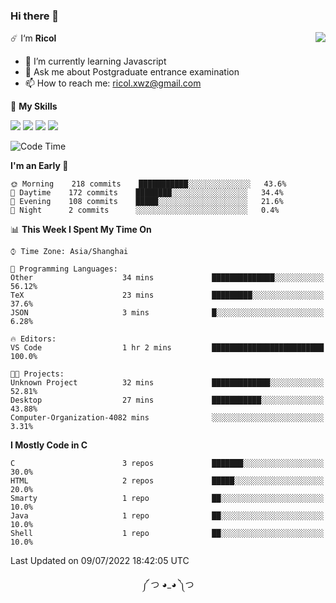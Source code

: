 ### Hi there 👋

<a href="#">
  <img align="right" src="https://github-readme-stats.vercel.app/api?username=Ricolxwz&count_private=true&show_icons=true&theme=prussian" />
</a>

☄️ I‘m **Ricol**

- 🌱 I’m currently learning Javascript
- 💬 Ask me about Postgraduate entrance examination
- 📫 How to reach me: ricol.xwz@gmail.com

🌟 **My Skills**

![](https://img.shields.io/badge/-Git-000000?style=flat-square&logo=git&logoColor=fff)
![](https://img.shields.io/badge/-C-3e74a2?style=flat-square&logo=C&logoColor=fff)
![](https://img.shields.io/badge/-Python-4fc08d?style=flat-square&logo=python&logoColor=fff)
![](https://img.shields.io/badge/-java-ffa500?style=flat-square&logo=java&logoColor=fff)

<!--START_SECTION:waka-->
![Code Time](http://img.shields.io/badge/Code%20Time-0%20secs-blue)

**I'm an Early 🐤** 

```text
🌞 Morning    218 commits    ███████████░░░░░░░░░░░░░░   43.6% 
🌆 Daytime    172 commits    ████████░░░░░░░░░░░░░░░░░   34.4% 
🌃 Evening    108 commits    █████░░░░░░░░░░░░░░░░░░░░   21.6% 
🌙 Night      2 commits      ░░░░░░░░░░░░░░░░░░░░░░░░░   0.4%

```


📊 **This Week I Spent My Time On** 

```text
⌚︎ Time Zone: Asia/Shanghai

💬 Programming Languages: 
Other                    34 mins             ██████████████░░░░░░░░░░░   56.12% 
TeX                      23 mins             █████████░░░░░░░░░░░░░░░░   37.6% 
JSON                     3 mins              █░░░░░░░░░░░░░░░░░░░░░░░░   6.28%

🔥 Editors: 
VS Code                  1 hr 2 mins         █████████████████████████   100.0%

🐱‍💻 Projects: 
Unknown Project          32 mins             █████████████░░░░░░░░░░░░   52.81% 
Desktop                  27 mins             ███████████░░░░░░░░░░░░░░   43.88% 
Computer-Organization-4082 mins              ░░░░░░░░░░░░░░░░░░░░░░░░░   3.31%

```

**I Mostly Code in C** 

```text
C                        3 repos             ███████░░░░░░░░░░░░░░░░░░   30.0% 
HTML                     2 repos             █████░░░░░░░░░░░░░░░░░░░░   20.0% 
Smarty                   1 repo              ██░░░░░░░░░░░░░░░░░░░░░░░   10.0% 
Java                     1 repo              ██░░░░░░░░░░░░░░░░░░░░░░░   10.0% 
Shell                    1 repo              ██░░░░░░░░░░░░░░░░░░░░░░░   10.0%

```



 Last Updated on 09/07/2022 18:42:05 UTC
<!--END_SECTION:waka-->

<div align="center">
༼ つ ◕_◕ ༽つ
</div>
